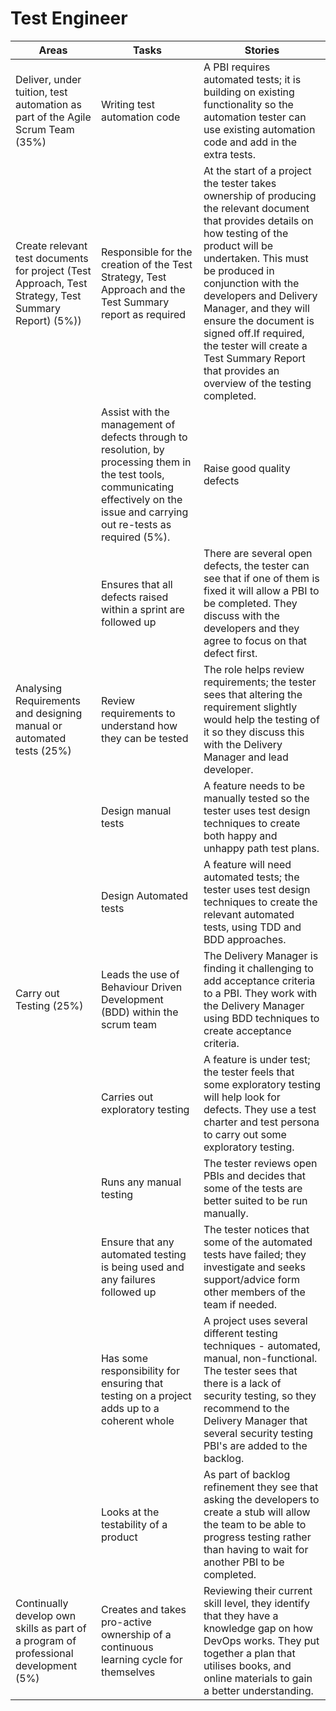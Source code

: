 # Test Engineer
  
|  Areas | Tasks | Stories |  
| --- | --- | --- |  
| ​Deliver, under tuition, test automation as part of the Agile Scrum Team (35%) | ​Writing test automation code | ​A PBI requires automated tests; it is building on existing functionality so the automation tester can use existing automation code and add in the extra tests. |  
| Create relevant test documents for project (Test Approach, Test Strategy, Test Summary Report) (5%)) | Responsible for the creation of the Test Strategy, Test Approach and the Test Summary report as required | At the start of a project the tester takes ownership of producing the relevant document that provides details on how testing of the product will be undertaken. This must be produced in conjunction with the developers and Delivery Manager, and they will ensure the document is signed off.If required, the tester will create a Test Summary Report that provides an overview of the testing completed. |  
| ​ |  Assist with the management of defects through to resolution, by processing them in the test tools, communicating effectively on the issue and carrying out re-tests as required (5%). | Raise good quality defects | The tester discovers a defect in a product. They raise a defect and include details on the impact, how the defect can be re-created and its importance. |  
| ​ | ​Ensures that all defects raised within a sprint are followed up | ​There are several open defects, the tester can see that if one of them is fixed it will allow a PBI to be completed. They discuss with the developers and they agree to focus on that defect first. |  
| Analysing Requirements and designing manual or automated tests (25%) | Review requirements to understand how they can be tested | The role helps review requirements; the tester sees that altering the requirement slightly would help the testing of it so they discuss this with the Delivery Manager and lead developer. |  
| ​ | ​Design manual tests | ​A feature needs to be manually tested so the tester uses test design techniques to create both happy and unhappy path test plans. |  
| ​ | ​Design Automated tests | ​A feature will need automated tests; the tester uses test design techniques to create the relevant automated tests, using TDD and BDD approaches. |  
| ​Carry out Testing (25%) | Leads the use of Behaviour Driven Development (BDD) within the scrum team | The Delivery Manager is finding it challenging to add acceptance criteria to a PBI. They work with the Delivery Manager using BDD techniques to create acceptance criteria. |  
| ​ | Carries out exploratory testing  | A feature is under test; the tester feels that some exploratory testing will help look for defects.  They use a test charter and test persona to carry out some exploratory testing. |  
| ​ | ​Runs any manual testing  | ​The tester reviews open PBIs and decides that some of the tests are better suited to be run manually. |  
| ​ | ​Ensure that any automated testing is being used and any failures followed up | ​The tester notices that some of the automated tests have failed; they investigate and seeks support/advice form other members of the team if needed. |  
| ​ | Has some responsibility for ensuring that testing on a project adds up to a coherent whole | A project uses several different testing techniques - automated, manual, non-functional. The tester sees that there is a lack of security testing, so they recommend to the Delivery Manager that several security testing PBI&#39;s are added to the backlog. |  
| ​ | ​​Looks at the testability of a product | As part of backlog refinement they see that asking the developers to create a stub will allow the team to be able to progress testing rather than having to wait for another PBI to be completed. |  
| ​Continually develop own skills as part of a program of professional development (5%) | ​Creates and takes pro-active ownership of a continuous learning cycle for themselves | ​Reviewing their current skill level, they identify that they have a knowledge gap on how DevOps works. They put together a plan that utilises books, and online materials to gain a better understanding. |
